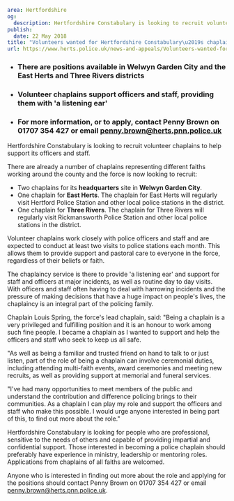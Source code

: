 ```yaml
area: Hertfordshire
og:
  description: Hertfordshire Constabulary is looking to recruit volunteer chaplains to help support its officers and staff.
publish:
  date: 22 May 2018
title: "Volunteers wanted for Hertfordshire Constabulary\u2019s chaplaincy service"
url: https://www.herts.police.uk/news-and-appeals/Volunteers-wanted-for-Hertfordshire-Constabularys-chaplaincy-service-0253PR
```

* ### There are positions available in Welwyn Garden City and the East Herts and Three Rivers districts

 * ### Volunteer chaplains support officers and staff, providing them with 'a listening ear'

 * ### For more information, or to apply, contact Penny Brown on 01707 354 427 or email penny.brown@herts.pnn.police.uk

Hertfordshire Constabulary is looking to recruit volunteer chaplains to help support its officers and staff.

There are already a number of chaplains representing different faiths working around the county and the force is now looking to recruit:

 * Two chaplains for its **headquarters** site in **Welwyn Garden City**.
 * One chaplain for **East Herts**. The chaplain for East Herts will regularly visit Hertford Police Station and other local police stations in the district.
 * One chaplain for **Three Rivers**. The chaplain for Three Rivers will regularly visit Rickmansworth Police Station and other local police stations in the district.

Volunteer chaplains work closely with police officers and staff and are expected to conduct at least two visits to police stations each month. This allows them to provide support and pastoral care to everyone in the force, regardless of their beliefs or faith.

The chaplaincy service is there to provide 'a listening ear' and support for staff and officers at major incidents, as well as routine day to day visits. With officers and staff often having to deal with harrowing incidents and the pressure of making decisions that have a huge impact on people's lives, the chaplaincy is an integral part of the policing family.

Chaplain Louis Spring, the force's lead chaplain, said: "Being a chaplain is a very privileged and fulfilling position and it is an honour to work among such fine people. I became a chaplain as I wanted to support and help the officers and staff who seek to keep us all safe.

"As well as being a familiar and trusted friend on hand to talk to or just listen, part of the role of being a chaplain can involve ceremonial duties, including attending multi-faith events, award ceremonies and meeting new recruits, as well as providing support at memorial and funeral services.

"I've had many opportunities to meet members of the public and understand the contribution and difference policing brings to their communities. As a chaplain I can play my role and support the officers and staff who make this possible. I would urge anyone interested in being part of this, to find out more about the role."

Hertfordshire Constabulary is looking for people who are professional, sensitive to the needs of others and capable of providing impartial and confidential support. Those interested in becoming a police chaplain should preferably have experience in ministry, leadership or mentoring roles. Applications from chaplains of all faiths are welcomed.

Anyone who is interested in finding out more about the role and applying for the positions should contact Penny Brown on 01707 354 427 or email penny.brown@herts.pnn.police.uk.
